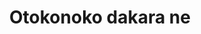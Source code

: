 --- 
title: "Otokonoko dakara ne"
publishdate: "2019-4-7T16:48:46+02:00"
src: "https://365manga.net/manga/otokonoko-dakara-ne"
image: "https://data.365manga.net/images/thumbnails/24236-otokonoko-dakara-ne.jpg"
description: "1) Because I'm A Boy Yoh is in love with his childhood friend, Tomoki, who is training to be a Shinto priest. Yoh curses the fact that he was born a guy... and his lovesick heart can't take much more! 2) Shape Of Love 3) Ropes of Love 4) Lion on Friday 5) Sheep and Bandage 6) Rain of Love 7) Show Me 8) Candy and Whip"
---